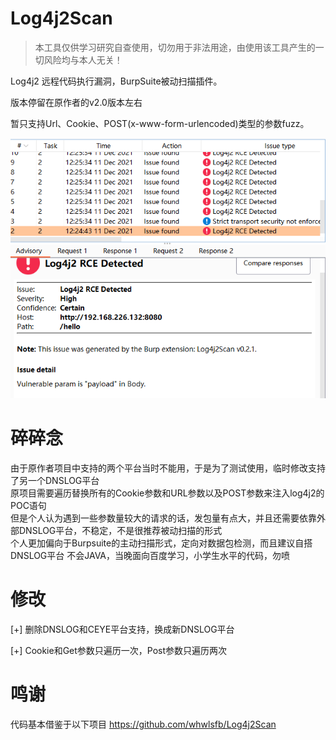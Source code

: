 # Log4j2Scan

> 本工具仅供学习研究自查使用，切勿用于非法用途，由使用该工具产生的一切风险均与本人无关！  

Log4j2 远程代码执行漏洞，BurpSuite被动扫描插件。 

版本停留在原作者的v2.0版本左右 

暂只支持Url、Cookie、POST(x-www-form-urlencoded)类型的参数fuzz。

![](screenshots/test.png)



# 碎碎念
由于原作者项目中支持的两个平台当时不能用，于是为了测试使用，临时修改支持了另一个DNSLOG平台  
原项目需要遍历替换所有的Cookie参数和URL参数以及POST参数来注入log4j2的POC语句  
但是个人认为遇到一些参数量较大的请求的话，发包量有点大，并且还需要依靠外部DNSLOG平台，不稳定，不是很推荐被动扫描的形式    
个人更加偏向于Burpsuite的主动扫描形式，定向对数据包检测，而且建议自搭DNSLOG平台
不会JAVA，当晚面向百度学习，小学生水平的代码，勿喷

# 修改
[+] 删除DNSLOG和CEYE平台支持，换成新DNSLOG平台

[+] Cookie和Get参数只遍历一次，Post参数只遍历两次


# 鸣谢
代码基本借鉴于以下项目
https://github.com/whwlsfb/Log4j2Scan

